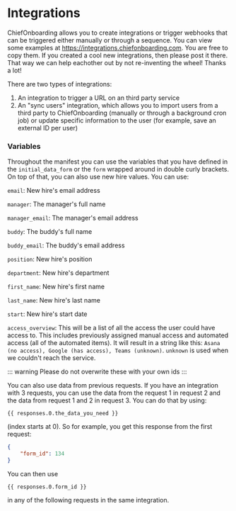 # Integrations
ChiefOnboarding allows you to create integrations or trigger webhooks that can be triggered either manually or through a sequence. You can view some examples at https://integrations.chiefonboarding.com. You are free to copy them. If you created a cool new integrations, then please post it there. That way we can help eachother out by not re-inventing the wheel! Thanks a lot!

There are two types of integrations:
1. An integration to trigger a URL on an third party service
2. An "sync users" integration, which allows you to import users from a third party to ChiefOnboarding (manually or through a background cron job) or update specific information to the user (for example, save an external ID per user)


### Variables
Throughout the manifest you can use the variables that you have defined in the `initial_data_form` or the `form` wrapped around in double curly brackets. On top of that, you can also use new hire values. You can use: 

`email`: New hire's email address

`manager`: The manager's full name

`manager_email`: The manager's email address

`buddy`: The buddy's full name

`buddy_email`: The buddy's email address

`position`: New hire's position

`department`: New hire's department

`first_name`: New hire's first name

`last_name`: New hire's last name

`start`: New hire's start date

`access_overview`: This will be a list of all the access the user could have access to. This includes previously assigned manual access and automated access (all of the automated items). It will result in a string like this: `Asana (no access), Google (has access), Teams (unknown)`. `unknown` is used when we couldn't reach the service.

::: warning
Please do not overwrite these with your own ids
:::

You can also use data from previous requests. If you have an integration with 3 requests, you can use the data from the request 1 in request 2 and the data from request 1 and 2 in request 3. 
You can do that by using: 
``` 
{{ responses.0.the_data_you_need }}
``` 
(index starts at 0). So for example, you get this response from the first request:
```json
{
    "form_id": 134
}
```
You can then use 
```
{{ responses.0.form_id }}
``` 
in any of the following requests in the same integration.
